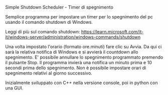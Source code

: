 Simple Shutdown Scheduler - Timer di spegnimento

Semplice programma per impostare un timer per lo spegnimento del pc usando il comando shutdown di Windows.

Leggi di più sul comando shutdown: https://learn.microsoft.com/it-it/windows-server/administration/windows-commands/shutdown

Una volta impostato l'orario (formato ore.minuti) fare clic su Avvia. Da qui ci sarà la relativa notifica di Windows e si avvierà il countdown allo spegnimento.
E' possibile annullare lo spegnimento programmato premendo il pulsante Stop.
Il programma invierà una notifica un minuto prima e 10 secondi prima dello spegnimento.
Non è possibile impostare orari di spegnimento relativi al giorno successivo. 


Inizialmente sviluppato con C++ nella versione console, poi in python con una GUI.